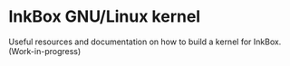 # InkBox GNU/Linux kernel

Useful resources and documentation on how to build a kernel for InkBox.
(Work-in-progress)
